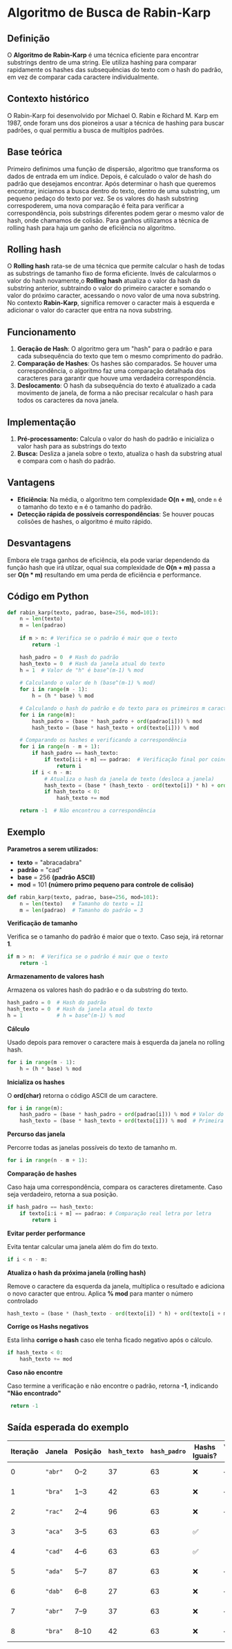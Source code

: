 # Algoritmo de Busca de Rabin-Karp

## Definição

O **Algoritmo de Rabin-Karp** é uma técnica eficiente para encontrar substrings dentro de uma string. Ele utiliza hashing para comparar rapidamente os hashes das subsequências do texto com o hash do padrão, em vez de comparar cada caractere individualmente.

## Contexto histórico

O Rabin-Karp foi desenvolvido por Michael O. Rabin e Richard M. Karp em 1987, onde foram uns dos pioneiros a usar a técnica de hashing para buscar padrões, o qual permitiu a busca de multiplos padrões.

## Base teórica

Primeiro definimos uma função de dispersão, algoritmo que transforma os dados de entrada em um índice. Depois, é calculado o valor de hash do padrão que desejamos encontrar. Após determinar o hash que queremos encontrar, iniciamos a busca dentro do texto, dentro de uma substring, um pequeno pedaço do texto por vez. Se os valores do hash substring correspoderem, uma nova comparação é feita para verificar a correspondência, pois substrings diferentes podem gerar o mesmo valor de hash, onde chamamos de colisão. Para ganhos utilizamos a técnica de rolling hash para haja um ganho de eficiência no algoritmo.

## Rolling hash

O **Rolling hash** rata-se de uma técnica que permite calcular o hash de todas as substrings de tamanho fixo de forma eficiente. Invés de calcularmos o valor do hash novamente,o **Rolling hash** atualiza o valor da hash da substring anterior, subtraindo o valor do primeiro caracter e somando o valor do próximo caracter, acessando o novo valor de uma nova substring. No contexto **Rabin-Karp**, significa remover o caracter mais à esquerda e adicionar o valor do caracter que entra na nova substring.

## Funcionamento

1. **Geração de Hash**: O algoritmo gera um "hash" para o padrão e para cada subsequência do texto que tem o mesmo comprimento do padrão.
2. **Comparação de Hashes**: Os hashes são comparados. Se houver uma correspondência, o algoritmo faz uma comparação detalhada dos caracteres para garantir que houve uma verdadeira correspondência.
3. **Deslocamento**: O hash da subsequência do texto é atualizado a cada movimento de janela, de forma a não precisar recalcular o hash para todos os caracteres da nova janela.

## Implementação

1. **Pré-processamento:** Calcula o valor do hash do padrão e inicializa o valor hash para as substrings do texto
2. **Busca:** Desliza a janela sobre o texto, atualiza o hash da substring atual e compara com o hash do padrão.

## Vantagens

- **Eficiência**: Na média, o algoritmo tem complexidade **O(n + m)**, onde `n` é o tamanho do texto e `m` é o tamanho do padrão.
- **Detecção rápida de possíveis correspondências**: Se houver poucas colisões de hashes, o algoritmo é muito rápido.

## Desvantagens

Embora ele traga ganhos de eficiência, ela pode variar dependendo da função hash que irá utilzar, oqual sua complexidade de **O(n + m)** passa a ser **O(n * m)** resultando em uma perda de eficiência e performance.

## Código em Python

```python
def rabin_karp(texto, padrao, base=256, mod=101):
    n = len(texto)
    m = len(padrao)
    
    if m > n: # Verifica se o padrão é mair que o texto
        return -1 

    hash_padro = 0  # Hash do padrão
    hash_texto = 0  # Hash da janela atual do texto
    h = 1  # Valor de "h" é base^(m-1) % mod
    
    # Calculando o valor de h (base^(m-1) % mod)
    for i in range(m - 1):
        h = (h * base) % mod

    # Calculando o hash do padrão e do texto para os primeiros m caracteres
    for i in range(m):
        hash_padro = (base * hash_padro + ord(padrao[i])) % mod
        hash_texto = (base * hash_texto + ord(texto[i])) % mod

    # Comparando os hashes e verificando a correspondência
    for i in range(n - m + 1):
        if hash_padro == hash_texto:
            if texto[i:i + m] == padrao:  # Verificação final por coincidência exata
                return i
        if i < n - m:
            # Atualiza o hash da janela de texto (desloca a janela)
            hash_texto = (base * (hash_texto - ord(texto[i]) * h) + ord(texto[i + m])) % mod
            if hash_texto < 0:
                hash_texto += mod

    return -1  # Não encontrou a correspondência
```

## Exemplo

**Parametros a serem utilizados:**
- **texto** = "abracadabra"
- **padrão** = "cad"
- **base** = 256 **(padrão ASCII)**
- **mod** = 101 **(número primo pequeno para controle de colisão)**

```python
def rabin_karp(texto, padrao, base=256, mod=101):
    n = len(texto)   # Tamanho do texto = 11
    m = len(padrao)  # Tamanho do padrão = 3
```

**Verificação de tamanho**

Verifica se o tamanho do padrão é maior que o texto. Caso seja, irá retornar **1**.

```python
if m > n:  # Verifica se o padrão é mair que o texto
    return -1
```

**Armazenamento de valores hash**

Armazena os valores hash do padrão e o da substring do texto.

```python
hash_padro = 0  # Hash do padrão
hash_texto = 0  # Hash da janela atual do texto
h = 1           # h = base^(m-1) % mod
```
**Cálculo**

Usado depois para remover o caractere mais à esquerda da janela no rolling hash.

```python
for i in range(m - 1):
    h = (h * base) % mod
```

**Inicializa os hashes**

O **ord(char)** retorna o código ASCII de um caractere.

```python
for i in range(m):
    hash_padro = (base * hash_padro + ord(padrao[i])) % mod # Valor do padrão
    hash_texto = (base * hash_texto + ord(texto[i])) % mod  # Primeira janela do texto com o mesmo tamanho do padrão
```

**Percurso das janela**

Percorre todas as janelas possíveis do texto de tamanho m.

```python
for i in range(n - m + 1):
```

**Comparação de hashes**

Caso haja uma correspondência, compara os caracteres diretamente. Caso seja verdadeiro, retorna a sua posição.

```python
if hash_padro == hash_texto:
    if texto[i:i + m] == padrao: # Comparação real letra por letra
        return i
```

**Evitar perder performance**

Evita tentar calcular uma janela além do fim do texto.

```python
if i < n - m:
```

**Atualiza o hash da próxima janela (rolling hash)**

Remove o caractere da esquerda da janela, multiplica o resultado e adiciona o novo caracter que entrou. Aplica **% mod** para manter o número controlado

```python
hash_texto = (base * (hash_texto - ord(texto[i]) * h) + ord(texto[i + m])) % mod
```

**Corrige os Hashs negativos**

Esta linha **corrige o hash** caso ele tenha ficado negativo após o cálculo.

```python
if hash_texto < 0:
    hash_texto += mod

```
**Caso não encontre**

Caso termine a verificação e não encontre o padrão, retorna **-1**, indicando **"Não encontrado"**

```python
 return -1
```

## Saída esperada do exemplo

| Iteração | Janela   | Posição  | `hash_texto` | `hash_padro` | Hashs Iguais? | Verificação direta | Resultado         |
|----------|----------|----------|--------------|--------------|----------------|---------------------|-------------------|
| 0        | `"abr"`  | 0–2      | 37           | 63           | ❌             | —                   | Não encontrado    |
| 1        | `"bra"`  | 1–3      | 42           | 63           | ❌             | —                   | Não encontrado    |
| 2        | `"rac"`  | 2–4      | 96           | 63           | ❌             | —                   | Não encontrado    |
| 3        | `"aca"`  | 3–5      | 63           | 63           | ✅             | `"aca" != "cad"` ❌ | Falso positivo    |
| 4        | `"cad"`  | 4–6      | 63           | 63           | ✅             | `"cad" == "cad"` ✅ | ✅ Encontrado     |
| 5        | `"ada"`  | 5–7      | 87           | 63           | ❌             | —                   | Não encontrado    |
| 6        | `"dab"`  | 6–8      | 27           | 63           | ❌             | —                   | Não encontrado    |
| 7        | `"abr"`  | 7–9      | 37           | 63           | ❌             | —                   | Não encontrado    |
| 8        | `"bra"`  | 8–10     | 42           | 63           | ❌             | —                   | Não encontrado    |
